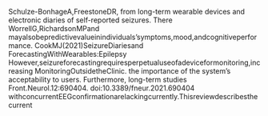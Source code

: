 Schulze-BonhageA,FreestoneDR, from long-term wearable devices and electronic diaries of self-reported seizures. There
WorrellG,RichardsonMPand
mayalsobepredictivevalueinindividuals’symptoms,mood,andcognitiveperformance.
CookMJ(2021)SeizureDiariesand
ForecastingWithWearables:Epilepsy However,seizureforecastingrequiresperpetualuseofadeviceformonitoring,increasing
MonitoringOutsidetheClinic.
the importance of the system’s acceptability to users. Furthermore, long-term studies
Front.Neurol.12:690404.
doi:10.3389/fneur.2021.690404 withconcurrentEEGconfirmationarelackingcurrently.Thisreviewdescribesthecurrent